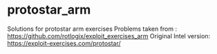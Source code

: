 # protostar_arm
Solutions for protostar arm exercises
Problems taken from : https://github.com/rotlogix/exploit_exercises_arm
Original Intel version: https://exploit-exercises.com/protostar/
